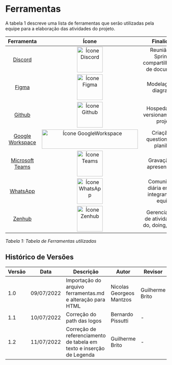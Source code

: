# Ferramentas 
A tabela 1 descreve uma lista de ferramentas que serão utilizadas pela equipe para a elaboração das atividades do projeto.

<table>
    <thead>
        <tr>
            <th style="text-align: center">Ferramenta</th>
            <th style="text-align: center">Ícone</th>
            <th style="text-align: center">Finalidade</th>
        </tr>
    </thead>
    <tbody style="text-align: center">
        <tr>
            <td> <a href="https://discord.com" target="_blank"> Discord </a> </td>
            <td>
                <img src="./_media/discord_icon.jpg" style="width: 80px; height: 80px" alt="Ícone Discord">
            </td>
            <td>
                Reunião das Sprints e compartilhamento de documentos
            </td>
        </tr>
        <tr>
            <td> <a href="https://figma.com" target="_blank"> Figma </a> </td>
            <td>
                <img src="./_media/figma_icon.png" style="width: 80px; height: 80px" alt="Ícone Figma">
            </td>
            <td>
                Modelagem de diagramas
            </td>
        </tr>
        <tr>
            <td> <a href="https://github.com" target="_blank"> Github </a> </td>
            <td>
                <img src="./_media/github_icon.png" style="width: 80px; height: 80px" alt="Ícone Github">
            </td>
            <td>
                Hospedagem e versionamento do projeto
            </td>
        </tr>
        <tr>
            <td> <a href="https://workspace.google.com/" target="_blank"> Google Workspace </a> </td>
            <td>
                <img src="./_media/google_workspace_icon.png" style="width: 300px; height: 60px" alt="Ícone GoogleWorkspace">
            </td>
            <td>
                Criação de questionários e planilhas
            </td>
        </tr>
        <tr>
            <td> <a href="https://www.microsoft.com/pt-br/microsoft-teams" target="_blank"> Microsoft Teams </a> </td>
            <td>
                <img src="./_media/teams_icon.png" style="width: 80px; height: 80px" alt="Ícone Teams">
            </td>
            <td>
                Gravação das apresentações
            </td>
        </tr>
        <tr>
            <td> <a href="https://www.whatsapp.com" target="_blank"> WhatsApp </a> </td>
            <td>
                <img src="./_media/whatsapp_icon.png" style="width: 80px; height: 80px" alt="Ícone WhatsApp">
            </td>
            <td>
                Comunicação diária entre os integrantes da equipe
            </td>
        </tr>
        <tr>
            <td> <a href="https://www.zenhub.com" target="_blank"> Zenhub </a> </td>
            <td>
                <img src="./_media/zenhub_icon.svg" style="width: 80px; height: 80px" alt="Ícone Zenhub">
            </td>
            <td>
                Gerenciamento de atividades (to do, doing, done...)
            </td>
        </tr>
    </tbody>
</table>

*Tabela 1: Tabela de Ferramentas utilizadas*

## Histórico de Versões

| Versão | Data       | Descrição                                                            | Autor                    | Revisor         |
|--------|------------|----------------------------------------------------------------------|--------------------------|-----------------|
| 1.0    | 09/07/2022 | Importação do arquivo ferramentas.md e alteração para HTML           | Nicolas Georgeos Mantzos | Guilherme Brito |
| 1.1    | 10/07/2022 | Correção do path das logos                                           | Bernardo Pissutti        | -               |
| 1.2    | 11/07/2022 | Correção de referenciamento de tabela em texto e inserção de Legenda | Guilherme Brito          | -               |